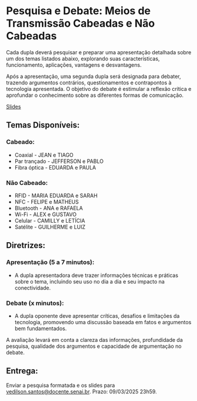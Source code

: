 # Pesquisa e Debate: Meios de Transmissão Cabeadas e Não Cabeadas

Cada dupla deverá pesquisar e preparar uma apresentação detalhada sobre um dos temas listados abaixo, explorando suas características, funcionamento, aplicações, vantagens e desvantagens.

Após a apresentação, uma segunda dupla será designada para debater, trazendo argumentos contrários, questionamentos e contrapontos à tecnologia apresentada. O objetivo do debate é estimular a reflexão crítica e aprofundar o conhecimento sobre as diferentes formas de comunicação.

[Slides](https://www.canva.com/design/DAGfWxrfEKc/ULWaLihsRUG072AH52hX-w/view?utm_content=DAGfWxrfEKc&utm_campaign=designshare&utm_medium=link2&utm_source=uniquelinks&utlId=h419e78bf47)

## Temas Disponíveis:
### Cabeado:

- Coaxial  - JEAN e TIAGO
- Par trançado - JEFFERSON e PABLO
- Fibra óptica - EDUARDA e PAULA

### Não Cabeado:
- RFID - MARIA EDUARDA e SARAH
- NFC - FELIPE e MATHEUS
- Bluetooth - ANA e RAFAELA
- Wi-Fi  - ALEX e GUSTAVO
- Celular - CAMILLY e LETÍCIA
- Satélite - GUILHERME e LUIZ
  
## Diretrizes:
### Apresentação (5 a 7 minutos): 
- A dupla apresentadora deve trazer informações técnicas e práticas sobre o tema, incluindo seu uso no dia a dia e seu impacto na conectividade.

### Debate (x minutos):
- A dupla oponente deve apresentar críticas, desafios e limitações da tecnologia, promovendo uma discussão baseada em fatos e argumentos bem fundamentados.

A avaliação levará em conta a clareza das informações, profundidade da pesquisa, qualidade dos argumentos e capacidade de argumentação no debate.

## Entrega:
Enviar a pesquisa formatada e os slides para vedilson.santos@docente.senai.br. Prazo: 09/03/2025 23h59.





